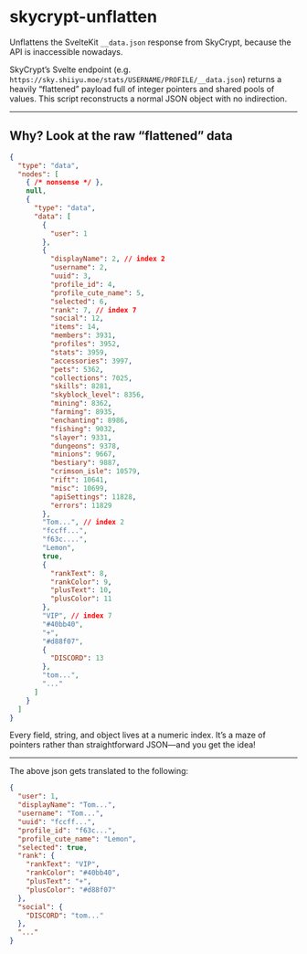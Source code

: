 # skycrypt-unflatten

Unflattens the SvelteKit `__data.json` response from SkyCrypt, because the API is inaccessible nowadays.

SkyCrypt’s Svelte endpoint (e.g. `https://sky.shiiyu.moe/stats/USERNAME/PROFILE/__data.json`) returns a heavily “flattened” payload full of integer pointers and shared pools of values. This script reconstructs a normal JSON object with no indirection.

---

## Why? Look at the raw “flattened” data

```json
{
  "type": "data",
  "nodes": [
    { /* nonsense */ },
    null,
    {
      "type": "data",
      "data": [
        {
          "user": 1 
        },
        {
          "displayName": 2, // index 2
          "username": 2,
          "uuid": 3,
          "profile_id": 4,
          "profile_cute_name": 5,
          "selected": 6,
          "rank": 7, // index 7
          "social": 12,
          "items": 14,
          "members": 3931,
          "profiles": 3952,
          "stats": 3959,
          "accessories": 3997,
          "pets": 5362,
          "collections": 7025,
          "skills": 8281,
          "skyblock_level": 8356,
          "mining": 8362,
          "farming": 8935,
          "enchanting": 8986,
          "fishing": 9032,
          "slayer": 9331,
          "dungeons": 9378,
          "minions": 9667,
          "bestiary": 9887,
          "crimson_isle": 10579,
          "rift": 10641,
          "misc": 10699,
          "apiSettings": 11828,
          "errors": 11829
        },
        "Tom...", // index 2
        "fccff...",
        "f63c....",
        "Lemon",
        true,
        {
          "rankText": 8,
          "rankColor": 9,
          "plusText": 10,
          "plusColor": 11
        },
        "VIP", // index 7
        "#40bb40",
        "+",
        "#d88f07",
        {
          "DISCORD": 13
        },
        "tom...",
        "..."
      ]
    }
  ]
}
```

Every field, string, and object lives at a numeric index. It’s a maze of pointers rather than straightforward JSON—and you get the idea!

---

The above json gets translated to the following:

```json
{
  "user": 1,
  "displayName": "Tom...",
  "username": "Tom...",
  "uuid": "fccff...",
  "profile_id": "f63c...",
  "profile_cute_name": "Lemon",
  "selected": true,
  "rank": {
    "rankText": "VIP",
    "rankColor": "#40bb40",
    "plusText": "+",
    "plusColor": "#d88f07"
  },
  "social": {
    "DISCORD": "tom..."
  },
  "..."
}
```
